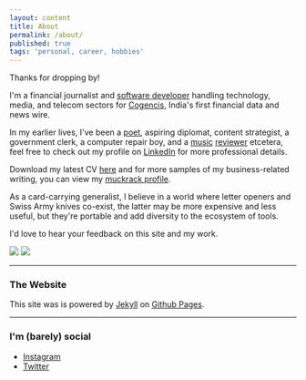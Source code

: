 ```yaml
---
layout: content
title: About
permalink: /about/
published: true
tags: 'personal, career, hobbies'
---
```

Thanks for dropping by!

I'm a financial journalist and [software developer](https://github.com/surajsharma) handling technology, media, and telecom sectors for [Cogencis](http://cogencis.com), India's first financial data and news wire. 

In my earlier lives, I've been a [poet](surajsharma.blogspot.in), aspiring diplomat, content strategist, a government clerk, a computer repair boy, and a [music](http://thesilentballet.com/reviews/Tape_-_Revelationes.html) [reviewer](http://thesilentballet.com/reviews/Stephan_Mathieu_-_A_Static_Place.html) etcetera, feel free to check out my profile on [LinkedIn](https://in.linkedin.com/in/surajsharma21) for more professional details. 

Download my latest CV [here](https://drive.google.com/file/d/1gx-i23VMyU45YXUnYt9E-dHiLubXKkKp/view?usp=sharing) and for more samples of my business-related writing, you can view my [muckrack profile](http://www.muckrack.com/surajsharma).

As a card-carrying generalist, I believe in a world where letter openers and Swiss Army knives co-exist, the latter may be more expensive and less useful, but they're portable and add diversity to the ecosystem of tools.

I'd love to hear your feedback on this site and my work.

![](http://i.imgur.com/LjcPv.png) ![](http://i.imgur.com/cNKvt.png)

----

### The Website
This site was is powered by [Jekyll](https://jekyllrb.com) on [Github Pages](https://pages.github.com).

----

### I'm (barely) social
- [Instagram](https://www.instagram.com/surajbegins)
- [Twitter](https://www.twitter.com/zeusraj)
